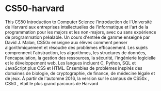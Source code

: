 # CS50-harvard
This CS50 Introduction to Computer Science l'introduction de l'Université de Harvard aux entreprises intellectuelles de l'informatique et l'art de la programmation pour les majors et les non-majors, avec ou sans expérience de programmation préalable. Un cours d'entrée de gamme enseigné par David J. Malan, CS50x enseigne aux élèves comment penser algorithmiquement et résoudre des problèmes efficacement. Les sujets comprennent l'abstraction, les algorithmes, les structures de données, l'encapsulation, la gestion des ressources, la sécurité, l'ingénierie logicielle et le développement web. Les langues incluent C, Python, SQL et JavaScript plus CSS et HTML. Ensembles de problèmes inspirés des domaines de biologie, de cryptographie, de finance, de médecine légale et de jeux. À partir de l'automne 2016, la version sur le campus de CS50x , CS50 , était le plus grand parcours de Harvard
